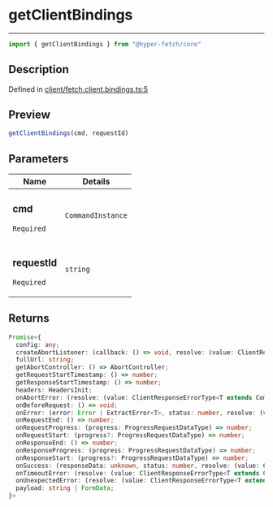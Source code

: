 

# getClientBindings

<div class="api-docs__separator" data-reactroot="">

---

</div><div class="api-docs__import" data-reactroot="">

```ts
import { getClientBindings } from "@hyper-fetch/core"
```

</div><div class="api-docs__section">

## Description

</div><div class="api-docs__description"><span class="api-docs__do-not-parse">



</span></div><p class="api-docs__definition">

Defined in [client/fetch.client.bindings.ts:5](https://github.com/BetterTyped/hyper-fetch/blob/9cf1f580/packages/core/src/client/fetch.client.bindings.ts#L5)

</p><div class="api-docs__section">

## Preview

</div><div class="api-docs__preview fn">

```ts
getClientBindings(cmd, requestId)
```

</div><div class="api-docs__section">

## Parameters

</div><div class="api-docs__parameters"><table><thead><tr><th>Name</th><th>Details</th></tr></thead><tbody><tr param-data="cmd"><td class="api-docs__param-name required">

### cmd 

`Required`

</td><td class="api-docs__param-type">

`CommandInstance`

</td></tr><tr param-data="requestId"><td class="api-docs__param-name required">

### requestId 

`Required`

</td><td class="api-docs__param-type">

`string`

</td></tr></tbody></table></div><div class="api-docs__section">

## Returns

</div><div class="api-docs__returns">

```ts
Promise<{
  config: any;
  createAbortListener: (callback: () => void, resolve: (value: ClientResponseErrorType<T extends Command<any, any, any, infer G, infer L, any, any, any, any, any> ? G | L : never>) => void) => () => void;
  fullUrl: string;
  getAbortController: () => AbortController;
  getRequestStartTimestamp: () => number;
  getResponseStartTimestamp: () => number;
  headers: HeadersInit;
  onAbortError: (resolve: (value: ClientResponseErrorType<T extends Command<any, any, any, infer G, infer L, any, any, any, any, any> ? G | L : never>) => void) => Promise<[null, GenericErrorType, number | null]>;
  onBeforeRequest: () => void;
  onError: (error: Error | ExtractError<T>, status: number, resolve: (value: ClientResponseErrorType<T extends Command<any, any, any, infer G, infer L, any, any, any, any, any> ? G | L : never>) => void) => Promise<[null, GenericErrorType, number | null]>;
  onRequestEnd: () => number;
  onRequestProgress: (progress: ProgressRequestDataType) => number;
  onRequestStart: (progress?: ProgressRequestDataType) => number;
  onResponseEnd: () => number;
  onResponseProgress: (progress: ProgressRequestDataType) => number;
  onResponseStart: (progress?: ProgressRequestDataType) => number;
  onSuccess: (responseData: unknown, status: number, resolve: (value: ClientResponseErrorType<T extends Command<any, any, any, infer G, infer L, any, any, any, any, any> ? G | L : never>) => void) => Promise<[GenericDataType, null, number | null]>;
  onTimeoutError: (resolve: (value: ClientResponseErrorType<T extends Command<any, any, any, infer G, infer L, any, any, any, any, any> ? G | L : never>) => void) => Promise<[null, GenericErrorType, number | null]>;
  onUnexpectedError: (resolve: (value: ClientResponseErrorType<T extends Command<any, any, any, infer G, infer L, any, any, any, any, any> ? G | L : never>) => void) => Promise<[null, GenericErrorType, number | null]>;
  payload: string | FormData;
}>
```

</div>